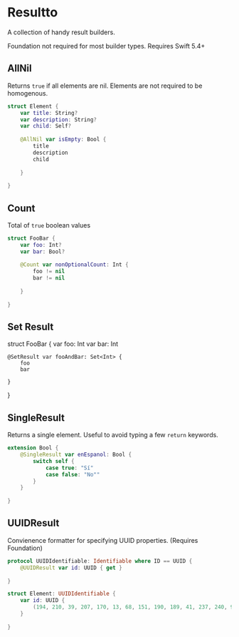 # Resultto

A collection of handy result builders.

Foundation not required for most builder types.
Requires Swift 5.4+


## AllNil

Returns `true` if all elements are nil. 
Elements are not required to be homogenous.

```swift
struct Element {
    var title: String?
    var description: String?
    var child: Self?
    
    @AllNil var isEmpty: Bool {
        title
        description
        child
        
    }
    
}

```

## Count

Total of `true` boolean values 

```swift
struct FooBar {
    var foo: Int?
    var bar: Bool?
    
    @Count var nonOptionalCount: Int {
        foo != nil
        bar != nil
        
    }
    
}

```

## Set Result

struct FooBar {
    var foo: Int
    var bar: Int
    
    @SetResult var fooAndBar: Set<Int> {
        foo
        bar
        
    }
    
}

## SingleResult

Returns a single element. Useful to avoid typing a few `return` keywords.

```swift
extension Bool {
    @SingleResult var enEspanol: Bool {
        switch self {
            case true: "Sí"
            case false: "No""
        }
    }
    
}

```


## UUIDResult

Convienence formatter for specifying UUID properties.
(Requires Foundation)

```swift
protocol UUIDIdentifiable: Identifiable where ID == UUID {
    @UUIDResult var id: UUID { get }
    
}

struct Element: UUIDIdentifiable {
    var id: UUID {
        (194, 210, 39, 207, 170, 13, 68, 151, 190, 189, 41, 237, 240, 95, 174, 248)
    }
    
}

```
